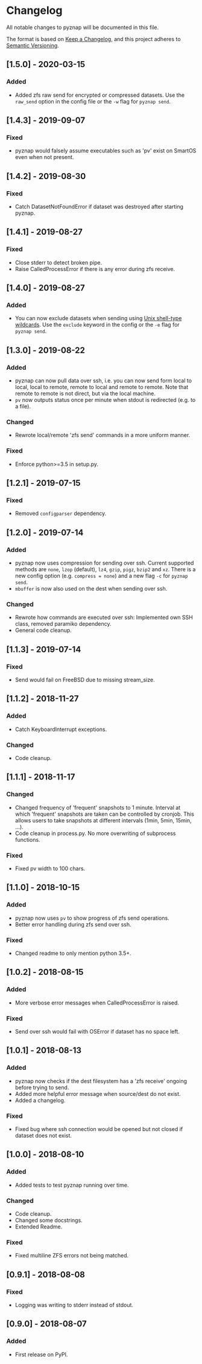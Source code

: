 # Changelog
All notable changes to pyznap will be documented in this file.

The format is based on [Keep a Changelog](https://keepachangelog.com/en/1.0.0/),
and this project adheres to [Semantic Versioning](https://semver.org/spec/v2.0.0.html).


## [1.5.0] - 2020-03-15
### Added
- Added zfs raw send for encrypted or compressed datasets.
Use the `raw_send` option in the config file or the `-w` flag for `pyznap send`.

## [1.4.3] - 2019-09-07
### Fixed
- pyznap would falsely assume executables such as 'pv' exist on SmartOS even when not present.


## [1.4.2] - 2019-08-30
### Fixed
- Catch DatasetNotFoundError if dataset was destroyed after starting pyznap.


## [1.4.1] - 2019-08-27
### Fixed
- Close stderr to detect broken pipe.
- Raise CalledProcessError if there is any error during zfs receive.


## [1.4.0] - 2019-08-27
### Added
- You can now exclude datasets when sending using [Unix shell-type wildcards](https://docs.python.org/3/library/fnmatch.html).
Use the `exclude` keyword in the config or the `-e` flag for `pyznap send`.


## [1.3.0] - 2019-08-22
### Added
- pyznap can now pull data over ssh, i.e. you can now send form local to local, local to remote,
remote to local and remote to remote. Note that remote to remote is not direct, but via the local
machine.
- `pv` now outputs status once per minute when stdout is redirected (e.g. to a file).

### Changed
- Rewrote local/remote 'zfs send' commands in a more uniform manner.

### Fixed
- Enforce python>=3.5 in setup.py.


## [1.2.1] - 2019-07-15
### Fixed
- Removed `configparser` dependency.


## [1.2.0] - 2019-07-14
### Added
- pyznap now uses compression for sending over ssh. Current supported methods are `none`, `lzop`
(default), `lz4`, `gzip`, `pigz`, `bzip2` and `xz`. There is a new config option (e.g. `compress = none`)
and a new flag `-c` for `pyznap send`.
- `mbuffer` is now also used on the dest when sending over ssh.

### Changed
- Rewrote how commands are executed over ssh: Implemented own SSH class, removed paramiko dependency.
- General code cleanup.


## [1.1.3] - 2019-07-14
### Fixed
- Send would fail on FreeBSD due to missing stream_size.


## [1.1.2] - 2018-11-27
### Added
- Catch KeyboardInterrupt exceptions.

### Changed
- Code cleanup.


## [1.1.1] - 2018-11-17
### Changed
- Changed frequency of 'frequent' snapshots to 1 minute. Interval at which 'frequent' snapshots
are taken can be controlled by cronjob. This allows users to take snapshots at different intervals
(1min, 5min, 15min, ...).
- Code cleanup in process.py. No more overwriting of subprocess functions.

### Fixed
- Fixed pv width to 100 chars.


## [1.1.0] - 2018-10-15
### Added
- pyznap now uses `pv` to show progress of zfs send operations.
- Better error handling during zfs send over ssh.

### Fixed
- Changed readme to only mention python 3.5+.


## [1.0.2] - 2018-08-15
### Added
- More verbose error messages when CalledProcessError is raised.

### Fixed
- Send over ssh would fail with OSError if dataset has no space left.


## [1.0.1] - 2018-08-13
### Added
- pyznap now checks if the dest filesystem has a 'zfs receive' ongoing before trying to send.
- Added more helpful error message when source/dest do not exist.
- Added a changelog.

### Fixed
- Fixed bug where ssh connection would be opened but not closed if dataset does not exist.


## [1.0.0] - 2018-08-10
### Added
- Added tests to test pyznap running over time.

### Changed
- Code cleanup.
- Changed some docstrings.
- Extended Readme.

### Fixed
- Fixed multiline ZFS errors not being matched.


## [0.9.1] - 2018-08-08
### Fixed 
- Logging was writing to stderr instead of stdout.


## [0.9.0] - 2018-08-07
### Added
- First release on PyPI.

